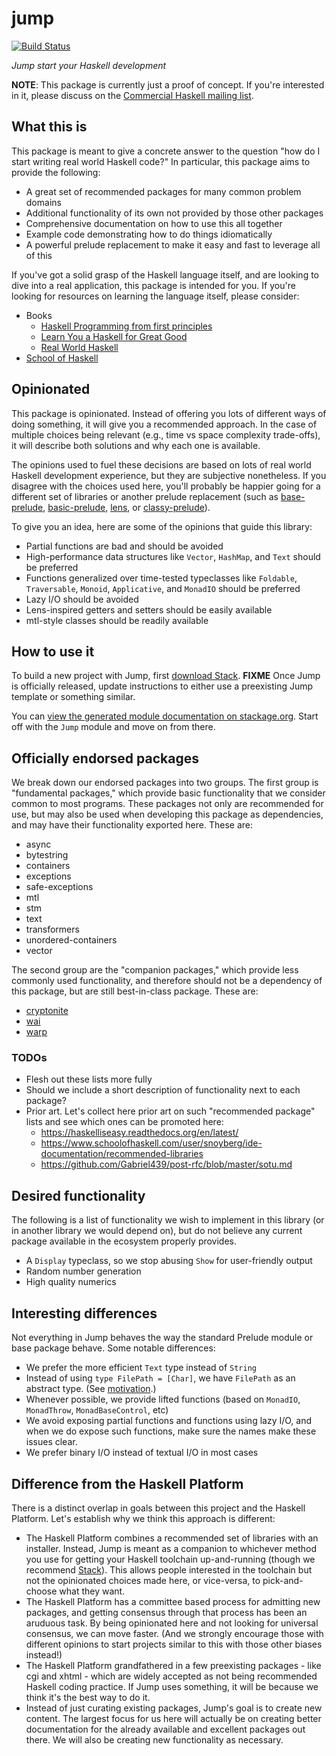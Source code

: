 # jump

[![Build Status](https://travis-ci.org/commercialhaskell/jump.svg?branch=master)](https://travis-ci.org/commercialhaskell/jump)

_Jump start your Haskell development_

__NOTE__: This package is currently just a proof of concept. If you're
interested in it, please discuss on the [Commercial Haskell mailing
list](http://commercialhaskell.com).

## What this is

This package is meant to give a concrete answer to the question "how do I start
writing real world Haskell code?" In particular, this package aims to provide
the following:

* A great set of recommended packages for many common problem domains
* Additional functionality of its own not provided by those other packages
* Comprehensive documentation on how to use this all together
* Example code demonstrating how to do things idiomatically
* A powerful prelude replacement to make it easy and fast to leverage all of
  this

If you've got a solid grasp of the Haskell language itself, and are looking to
dive into a real application, this package is intended for you. If you're
looking for resources on learning the language itself, please consider:

* Books
    * [Haskell Programming from first principles](http://haskellbook.com/)
    * [Learn You a Haskell for Great Good](http://learnyouahaskell.com/)
    * [Real World Haskell](http://book.realworldhaskell.org/)
* [School of Haskell](https://www.schoolofhaskell.com/)

## Opinionated

This package is opinionated. Instead of offering you lots of different ways of
doing something, it will give you a recommended approach. In the case of
multiple choices being relevant (e.g., time vs space complexity trade-offs), it
will describe both solutions and why each one is available.

The opinions used to fuel these decisions are based on lots of real world
Haskell development experience, but they are subjective nonetheless. If you
disagree with the choices used here, you'll probably be happier going for a
different set of libraries or another prelude replacement (such as
[base-prelude](https://www.stackage.org/package/base-prelude),
[basic-prelude](https://www.stackage.org/package/basic-prelude),
[lens](https://www.stackage.org/package/lens), or
[classy-prelude](https://www.stackage.org/package/classy-prelude)).

To give you an idea, here are some of the opinions that guide this library:

* Partial functions are bad and should be avoided
* High-performance data structures like `Vector`, `HashMap`, and `Text` should
  be preferred
* Functions generalized over time-tested typeclasses like `Foldable`,
  `Traversable`, `Monoid`, `Applicative`, and `MonadIO` should be preferred
* Lazy I/O should be avoided
* Lens-inspired getters and setters should be easily available
* mtl-style classes should be readily available

## How to use it

To build a new project with Jump, first [download
Stack](http://haskellstack.com/). __FIXME__ Once Jump is officially released,
update instructions to either use a preexisting Jump template or something
similar.

You can [view the generated module documentation on
stackage.org](https://www.stackage.org/package/jump). Start off with the `Jump`
module and move on from there.

## Officially endorsed packages

We break down our endorsed packages into two groups. The first group is
"fundamental packages," which provide basic functionality that we consider
common to most programs. These packages not only are recommended for use, but
may also be used when developing this package as dependencies, and may have
their functionality exported here.  These are:

* async
* bytestring
* containers
* exceptions
* safe-exceptions
* mtl
* stm
* text
* transformers
* unordered-containers
* vector

The second group are the "companion packages," which provide less commonly used
functionality, and therefore should not be a dependency of this package, but
are still best-in-class package. These are:

* [cryptonite](https://www.stackage.org/package/cryptonite)
* [wai](https://www.stackage.org/package/wai)
* [warp](https://www.stackage.org/package/warp)

### TODOs

* Flesh out these lists more fully
* Should we include a short description of functionality next to each
  package?
* Prior art.  Let's collect here prior art on such "recommended package"
  lists and see which ones can be promoted here:
    * https://haskelliseasy.readthedocs.org/en/latest/
    * https://www.schoolofhaskell.com/user/snoyberg/ide-documentation/recommended-libraries
    * https://github.com/Gabriel439/post-rfc/blob/master/sotu.md

## Desired functionality

The following is a list of functionality we wish to implement in this library
(or in another library we would depend on), but do not believe any current
package available in the ecosystem properly provides.

* A `Display` typeclass, so we stop abusing `Show` for user-friendly output
* Random number generation
* High quality numerics

## Interesting differences

Not everything in Jump behaves the way the standard Prelude module or base
package behave. Some notable differences:

* We prefer the more efficient `Text` type instead of `String`
* Instead of using `type FilePath = [Char]`, we have `FilePath` as an abstract
  type. (See
  [motivation](https://ghc.haskell.org/trac/ghc/wiki/Proposal/AbstractFilePath).)
* Whenever possible, we provide lifted functions (based on `MonadIO`,
  `MonadThrow`, `MonadBaseControl`, etc)
* We avoid exposing partial functions and functions using lazy I/O, and when we
  do expose such functions, make sure the names make these issues clear.
* We prefer binary I/O instead of textual I/O in most cases

## Difference from the Haskell Platform

There is a distinct overlap in goals between this project and the Haskell
Platform. Let's establish why we think this approach is different:

* The Haskell Platform combines a recommended set of libraries with an
  installer. Instead, Jump is meant as a companion to whichever method you use
  for getting your Haskell toolchain up-and-running (though we recommend
  [Stack](http://haskellstack.com)). This allows people interested in the
  toolchain but not the opinionated choices made here, or vice-versa, to
  pick-and-choose what they want.
* The Haskell Platform has a committee based process for admitting new
  packages, and getting consensus through that process has been an aruduous
  task. By being opinionated here and not looking for universal consensus, we
  can move faster. (And we strongly encourage those with different opinions to
  start projects similar to this with those other biases instead!)
* The Haskell Platform grandfathered in a few preexisting packages - like cgi
  and xhtml - which are widely accepted as not being recommended Haskell coding
  practice. If Jump uses something, it will be because we think it's the best
  way to do it.
* Instead of just curating existing packages, Jump's goal is to create new
  content. The largest focus for us here will actually be on creating better
  documentation for the already available and excellent packages out there. We
  will also be creating new functionality as necessary.
